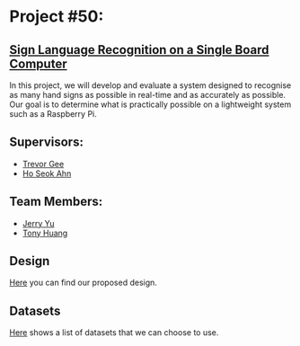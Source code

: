 # Project #50: 
## [Sign Language Recognition on a Single Board Computer](https://part4project.foe.auckland.ac.nz/home/project/detail/5580/)
In this project, we will develop and evaluate a system designed to recognise as many hand signs as possible in real-time and as accurately as possible. Our goal is to determine what is practically possible on a lightweight system such as a Raspberry Pi.

## Supervisors:
* [Trevor Gee](https://profiles.auckland.ac.nz/t-gee)
* [Ho Seok Ahn](https://profiles.auckland.ac.nz/hs-ahn)

## Team Members:
* [Jerry Yu](https://github.com/jyu041)
* [Tony Huang](https://github.com/H-qitai)

## Design
[Here](./Design.md) you can find our proposed design.

## Datasets
[Here](./Datasets.md) shows a list of datasets that we can choose to use.
